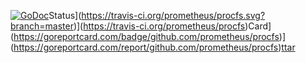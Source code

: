 [![GoDoc](https://godoc.org/github.com/prometheus/procfs?status.png)](https://godoc.org/github.com/prometheus/procfs)Status](https://travis-ci.org/prometheus/procfs.svg?branch=master)](https://travis-ci.org/prometheus/procfs)Card](https://goreportcard.com/badge/github.com/prometheus/procfs)](https://goreportcard.com/report/github.com/prometheus/procfs)[ttar](https://github.com/ideaship/ttar)